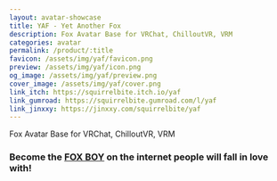 ```yaml
---
layout: avatar-showcase
title: YAF - Yet Another Fox
description: Fox Avatar Base for VRChat, ChilloutVR, VRM
categories: avatar
permalink: /product/:title
favicon: /assets/img/yaf/favicon.png
preview: /assets/img/yaf/icon.png
og_image: /assets/img/yaf/preview.png
cover_image: /assets/img/yaf/cover.png
link_itch: https://squirrelbite.itch.io/yaf
link_gumroad: https://squirrelbite.gumroad.com/l/yaf
link_jinxxy: https://jinxxy.com/squirrelbite/yaf
---
```

Fox Avatar Base for VRChat, ChilloutVR, VRM
### Become the **[FOX BOY](https://www.youtube.com/watch?v=2tHqjciPEX8)** on the internet people will fall in love with!